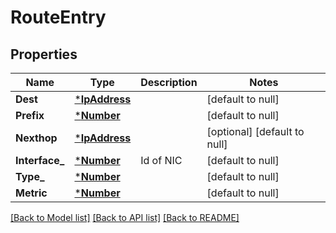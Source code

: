# RouteEntry

## Properties
Name | Type | Description | Notes
------------ | ------------- | ------------- | -------------
**Dest** | [***IpAddress**](IPAddress.md) |  | [default to null]
**Prefix** | [***Number**](Number.md) |  | [default to null]
**Nexthop** | [***IpAddress**](IPAddress.md) |  | [optional] [default to null]
**Interface_** | [***Number**](Number.md) | Id of NIC | [default to null]
**Type_** | [***Number**](Number.md) |  | [default to null]
**Metric** | [***Number**](Number.md) |  | [default to null]

[[Back to Model list]](README.md#documentation-for-models) [[Back to API list]](README.md#documentation-for-api-endpoints) [[Back to README]](README.md)


